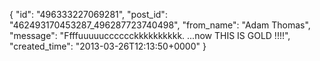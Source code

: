  {
   "id": "496333227069281",
   "post_id": "462493170453287_496287723740498",
   "from_name": "Adam Thomas",
   "message": "Ffffuuuuucccccckkkkkkkkkk. ...now THIS IS GOLD !!!!",
   "created_time": "2013-03-26T12:13:50+0000"
 }
